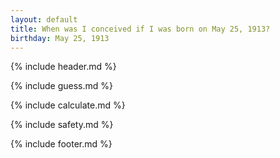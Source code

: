 ```yaml
---
layout: default
title: When was I conceived if I was born on May 25, 1913?
birthday: May 25, 1913
---
```


{% include header.md %}

{% include guess.md %}

{% include calculate.md %}

{% include safety.md %}

{% include footer.md %}



